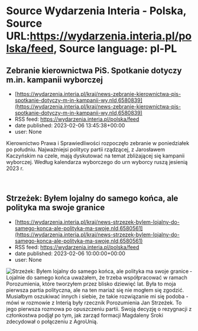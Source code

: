 # Source Wydarzenia Interia - Polska, Source URL:https://wydarzenia.interia.pl/polska/feed, Source language: pl-PL

## Zebranie kierownictwa PiS. Spotkanie dotyczy m.in. kampanii wyborczej
 - [https://wydarzenia.interia.pl/kraj/news-zebranie-kierownictwa-pis-spotkanie-dotyczy-m-in-kampanii-wy,nId,6580839](https://wydarzenia.interia.pl/kraj/news-zebranie-kierownictwa-pis-spotkanie-dotyczy-m-in-kampanii-wy,nId,6580839)
 - RSS feed: https://wydarzenia.interia.pl/polska/feed
 - date published: 2023-02-06 13:45:38+00:00
 - user: None

<p>Kierownictwo Prawa i Sprawiedliwości rozpoczęło zebranie w poniedziałek po południu. Najważniejsi politycy partii rządzącej, z Jarosławem Kaczyńskim na czele, mają dyskutować na temat zbliżającej się kampanii wyborczej. Według kalendarza wyborczego do urn wyborcy ruszą jesienią 2023 r.</p><br clear="all" />

## Strzeżek: Byłem lojalny do samego końca, ale polityka ma swoje granice
 - [https://wydarzenia.interia.pl/kraj/news-strzezek-bylem-lojalny-do-samego-konca-ale-polityka-ma-swoje,nId,6580561](https://wydarzenia.interia.pl/kraj/news-strzezek-bylem-lojalny-do-samego-konca-ale-polityka-ma-swoje,nId,6580561)
 - RSS feed: https://wydarzenia.interia.pl/polska/feed
 - date published: 2023-02-06 10:00:00+00:00
 - user: None

<p><a href="https://wydarzenia.interia.pl/kraj/news-strzezek-bylem-lojalny-do-samego-konca-ale-polityka-ma-swoje,nId,6580561"><img align="left" alt="Strzeżek: Byłem lojalny do samego końca, ale polityka ma swoje granice" src="https://i.iplsc.com/strzezek-bylem-lojalny-do-samego-konca-ale-polityka-ma-swoje/000GPYVCCXPRRG3Y-C321.jpg" /></a>- Lojalnie do samego końca uważałem, że trzeba współpracować w ramach Porozumienia, które tworzyłem przez blisko dziewięć lat. Była to moja pierwsza partia polityczna, ale na ten mariaż się nie mogłem się zgodzić. Musiałbym oszukiwać innych i siebie, że takie rozwiązanie mi się podoba - mówi w rozmowie z Interią były rzecznik Porozumienia Jan Strzeżek. To jego pierwsza rozmowa po opuszczeniu partii. Swoją decyzję o rezygnacji z członkostwa podjął po tym, jak zarząd formacji Magdaleny Sroki zdecydował o połączeniu z AgroUnią.</p><br clear="all" />
